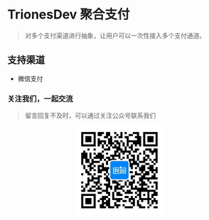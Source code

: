 # TrionesDev 聚合支付
> 对多个支付渠道进行抽象，让用户可以一次性接入多个支付通道。

## 支持渠道
- 微信支付

### 关注我们，一起交流
> 留言回复不及时，可以通过关注公众号联系我们
<div style="text-align: center">
<img src="images/shuque_wx.jpg" width="200px" alt="">
</div>
